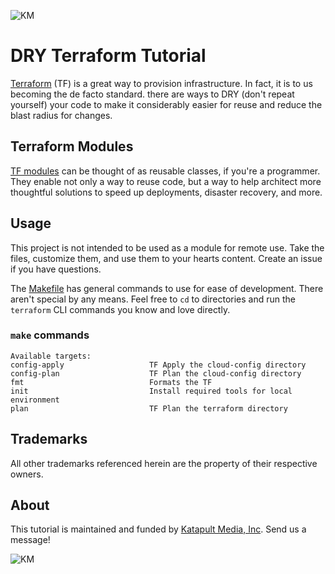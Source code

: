 ![KM](https://katapultmedia.com/wp-content/uploads/2018/04/km_color_h.jpg)

# DRY Terraform Tutorial

[Terraform](https://terraform.io) (TF) is a great way to provision infrastructure. In fact, it is to us becoming the de facto standard. there are ways to DRY (don't repeat yourself) your code to make it considerably easier for reuse and reduce the blast radius for changes.

## Terraform Modules

[TF modules](https://learn.hashicorp.com/terraform/getting-started/modules) can be thought of as reusable classes, if you're a programmer. They enable not only a way to reuse code, but a way to help architect more thoughtful solutions to speed up deployments, disaster recovery, and more.

## Usage

This project is not intended to be used as a module for remote use. Take the files, customize them, and use them to your hearts content. Create an issue if you have questions.

The [Makefile](Makefile) has general commands to use for ease of development. There aren't special by any means. Feel free to `cd` to directories and run the `terraform` CLI commands you know and love directly.

### `make` commands

```make
Available targets:
config-apply                   TF Apply the cloud-config directory
config-plan                    TF Plan the cloud-config directory
fmt                            Formats the TF
init                           Install required tools for local environment
plan                           TF Plan the terraform directory
```

## Trademarks

All other trademarks referenced herein are the property of their respective owners.

## About

This tutorial is maintained and funded by [Katapult Media, Inc](https://katapultmedia.com). Send us a message!

![KM](https://katapultmedia.com/wp-content/uploads/2018/04/km_color_h.jpg)
